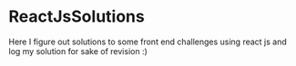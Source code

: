 # ReactJsSolutions
Here I figure out solutions to some front end challenges using react js and log my solution for sake of revision :)
